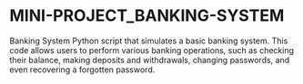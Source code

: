 # MINI-PROJECT_BANKING-SYSTEM
Banking System
Python script that simulates a basic banking system. This code allows users to perform various banking operations, such as checking their balance, making deposits and withdrawals, changing passwords, and even recovering a forgotten password.
